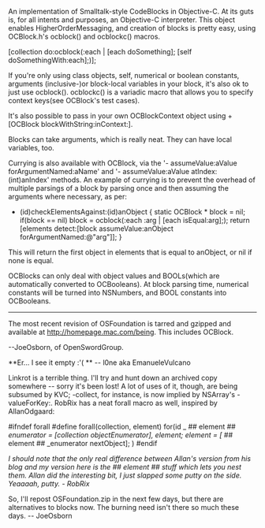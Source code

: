 

An implementation of Smalltalk-style CodeBlocks in Objective-C.  At its guts is, for all intents and purposes, an Objective-C interpreter. This object enables HigherOrderMessaging, and creation of blocks is pretty easy, using OCBlock.h's ocblock() and ocblockc() macros.
    
[collection do:ocblock(:each | [each doSomething]; [self doSomethingWith:each];)];


If you're only using class objects, self, numerical or boolean constants, arguments (inclusive-)or block-local variables in your block, it's also ok to just use ocblock().  ocblockc() is a variadic macro that allows you to specify context keys(see OCBlock's test cases).

It's also possible to pass in your own OCBlockContext object using +[OCBlock blockWithString:inContext:].

Blocks can take arguments, which is really neat.  They can have local variables, too.  

Currying is also available with OCBlock, via the '- assumeValue:aValue forArgumentNamed:aName' and '- assumeValue:aValue atIndex:(int)anIndex' methods.  An example of currying is to prevent the overhead of multiple parsings of a block by parsing once and then assuming the arguments where necessary, as per:

    
- (id)checkElementsAgainst:(id)anObject
{
     static OCBlock * block = nil;
     if(block == nil) block = ocblock(:each :arg | [each isEqual:arg];);
     return [elements detect:[block assumeValue:anObject forArgumentNamed:@"arg"]];
}


This will return the first object in elements that is equal to anObject, or nil if none is equal.

OCBlocks can only deal with object values and BOOLs(which are automatically converted to OCBooleans).  At block parsing time, numerical constants will be turned into NSNumbers, and BOOL constants into OCBooleans.

----

The most recent revision of OSFoundation is tarred and gzipped and available at http://homepage.mac.com/being.  This includes OCBlock.

--JoeOsborn, of OpenSwordGroup.

**Er... I see it empty :'( ** -- l0ne aka EmanueleVulcano

Linkrot is a terrible thing.  I'll try and hunt down an archived copy somewhere -- sorry it's been lost!
A lot of uses of it, though, are being subsumed by KVC; -collect, for instance, is now implied by NSArray's -valueForKey:.  RobRix has a neat forall macro as well, inspired by AllanOdgaard:

    
#ifndef forall
#define forall(collection, element) for(id _ ## element ## _enumerator = [collection objectEnumerator], element; element = [_ ## element ## _enumerator nextObject]; )
#endif


*I should note that the only real difference between Allan's version from his blog and my version here is the ## element ## stuff which lets you nest them. Allan did the interesting bit, I just slapped some putty on the side. Yeaaaah, putty. - RobRix*

So, I'll repost OSFoundation.zip in the next few days, but there are alternatives to blocks now.  The burning need isn't there so much these days. -- JoeOsborn

